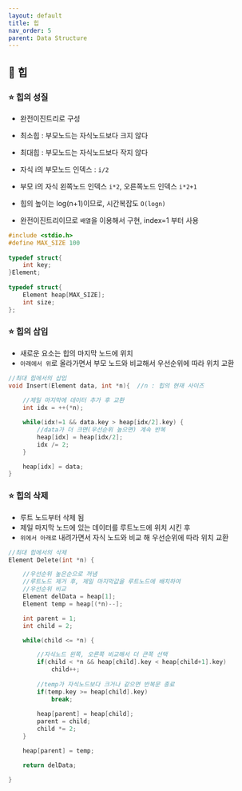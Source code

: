 ```yaml
---
layout: default
title: 힙
nav_order: 5
parent: Data Structure
---
```




## 📑 힙

### ⭐ 힙의 성질

- 완전이진트리로 구성
- 최소힙 : 부모노드는 자식노드보다 크지 않다
- 최대힙 : 부모노드는 자식노드보다 작지 않다

- 자식 i의 부모노드 인덱스 : `i/2`
- 부모 i의 자식 왼쪽노드 인덱스 `i*2`, 오른쪽노드 인덱스 `i*2+1`
- 힙의 높이는 log\(n+1)이므로, 시간복잡도 `O(logn)`
- 완전이진트리이므로 `배열`을 이용해서 구현, index=1 부터 사용

```c
#include <stdio.h>
#define MAX_SIZE 100
 
typedef struct{
    int key;
}Element;    
 
typedef struct{
    Element heap[MAX_SIZE];     
    int size;
};
```



### ⭐ 힙의 삽입

- 새로운 요소는 힙의 마지막 노드에 위치
- `아래에서 위`로 올라가면서 부모 노드와 비교해서 우선순위에 따라 위치 교환

```c
//최대 힙에서의 삽입
void Insert(Element data, int *n){	//n : 힙의 현재 사이즈
    
    //제일 마지막에 데이터 추가 후 교환
    int idx = ++(*n);

    while(idx!=1 && data.key > heap[idx/2].key) {
        //data가 더 크면(우선순위 높으면) 계속 반복
        heap[idx] = heap[idx/2];
        idx /= 2;
    }

    heap[idx] = data;
}
```



### ⭐ 힙의 삭제

- 루트 노드부터 삭제 됨
- 제일 마지막 노드에 있는 데이터를 루트노드에 위치 시킨 후
- `위에서 아래로` 내려가면서 자식 노드와 비교 해 우선순위에 따라 위치 교환

```c
//최대 힙에서의 삭제
Element Delete(int *n) {

    //우선순위 높은순으로 꺼냄
    //루트노드 제거 후, 제일 마지막값을 루트노드에 배치하여
    //우선순위 비교
    Element delData = heap[1];
    Element temp = heap[(*n)--];

    int parent = 1;
    int child = 2;

    while(child <= *n) {

        //자식노드 왼쪽, 오른쪽 비교해서 더 큰쪽 선택
        if(child < *n && heap[child].key < heap[child+1].key)
            child++;
        
        //temp가 자식노드보다 크거나 같으면 반복문 종료
        if(temp.key >= heap[child].key)
            break;
        
        heap[parent] = heap[child];
        parent = child;
        child *= 2;
    }

    heap[parent] = temp;

    return delData;

}
```
